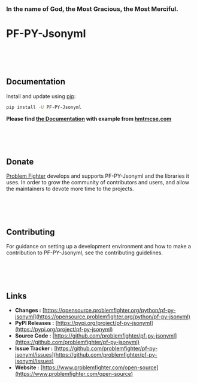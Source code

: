 ### In the name of God, the Most Gracious, the Most Merciful.

# PF-PY-Jsonyml



<br/><br/><br/>
## Documentation
Install and update using [pip](https://pip.pypa.io/en/stable/getting-started/):
```bash
pip install -U PF-PY-Jsonyml
```

**Please find [the Documentation]() with example from [hmtmcse.com]()**


<br/><br/><br/>
## Donate
[Problem Fighter](https://www.problemfighter.com/) develops and supports PF-PY-Jsonyml and the libraries it uses. In order to grow
the community of contributors and users, and allow the maintainers to devote more time to the projects.


<br/><br/><br/>
## Contributing
For guidance on setting up a development environment and how to make a contribution to PF-PY-Jsonyml, see the contributing guidelines.


<br/><br/><br/>
## Links
* **Changes :** [https://opensource.problemfighter.org/python/pf-py-jsonyml](https://opensource.problemfighter.org/python/pf-py-jsonyml)
* **PyPI Releases :** [https://pypi.org/project/pf-py-jsonyml](https://pypi.org/project/pf-py-jsonyml)
* **Source Code :** [https://github.com/problemfighter/pf-py-jsonyml](https://github.com/problemfighter/pf-py-jsonyml)
* **Issue Tracker :** [https://github.com/problemfighter/pf-py-jsonyml/issues](https://github.com/problemfighter/pf-py-jsonyml/issues)
* **Website :** [https://www.problemfighter.com/open-source](https://www.problemfighter.com/open-source)

